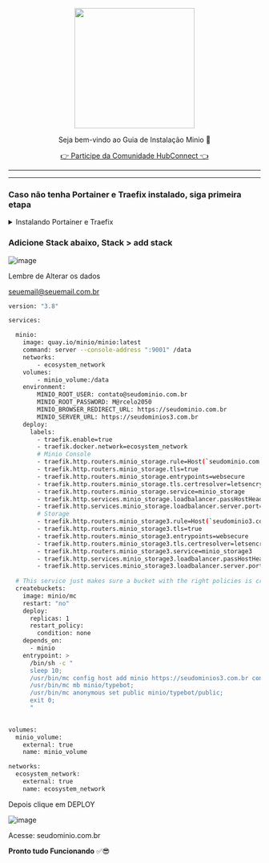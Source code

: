 <p align="center">
<img src="https://cwmkt.com.br/wp-content/uploads/2024/04/logo_github.png" width="240" />
<p align="center">Seja bem-vindo ao Guia de Instalação Minio 🚀</p>
</p>
  
<p align="center"> 
<a href="https://hubconnect.top" target="_blank">👉 Participe da Comunidade HubConnect 👈</a>
</p>

<hr />
<hr />

### Caso não tenha Portainer e Traefix instalado, siga primeira etapa

<details>
<summary>Instalando Portainer e Traefix</summary>

### Atualizando Dependências

Atualize os repositórios do Ubuntu executando o seguinte comando:

```bash
sudo apt update && apt upgrade -y
```

----------------------------------------------------------------------------

**Instale o Docker em sua VPS**

```bash
sudo apt install docker.io -y
```

----------------------------------------------------------------------------

**Instalando Portainer**

```bash
docker swarm init
```

```bash
nano traefik.yml
```

```bash
version: "3.8"

services:

  traefik:
    image: traefik:2.11.1
    command:
      - "--api.dashboard=true"
      - "--providers.docker.swarmMode=true"
      - "--providers.docker.endpoint=unix:///var/run/docker.sock"
      - "--providers.docker.exposedbydefault=false"
      - "--providers.docker.network=ecosystem_network"
      - "--entrypoints.web.address=:80"
      - "--entrypoints.web.http.redirections.entryPoint.to=websecure"
      - "--entrypoints.web.http.redirections.entryPoint.scheme=https"
      - "--entrypoints.web.http.redirections.entrypoint.permanent=true"
      - "--entrypoints.websecure.address=:443"
      - "--certificatesresolvers.letsencryptresolver.acme.httpchallenge=true"
      - "--certificatesresolvers.letsencryptresolver.acme.httpchallenge.entrypoint=web"
      - "--certificatesresolvers.letsencryptresolver.acme.email=contato@seudominio.com.br"
      - "--certificatesresolvers.letsencryptresolver.acme.storage=/etc/traefik/letsencrypt/acme.json"
      - "--log.level=DEBUG"
      - "--log.format=common"
      - "--log.filePath=/var/log/traefik/traefik.log"
      - "--accesslog=true"
      - "--accesslog.filepath=/var/log/traefik/access-log"
    deploy:
      placement:
        constraints:
          - node.role == manager
      labels:
        - "traefik.enable=true"
        - "traefik.http.middlewares.redirect-https.redirectscheme.scheme=https"
        - "traefik.http.middlewares.redirect-https.redirectscheme.permanent=true"
        - "traefik.http.routers.http-catchall.rule=hostregexp(`{host:.+}`)"
        - "traefik.http.routers.http-catchall.entrypoints=web"
        - "traefik.http.routers.http-catchall.middlewares=redirect-https@docker"
        - "traefik.http.routers.http-catchall.priority=1"
    volumes:
      - "/var/run/docker.sock:/var/run/docker.sock:ro"
      - "traefik_certificates_volume:/etc/traefik/letsencrypt"
    ports:
      - target: 80
        published: 80
        mode: host
      - target: 443
        published: 443
        mode: host
    networks:
      - ecosystem_network

volumes:
  traefik_certificates_volume:
    external: true
    name: traefik_certificates_volume

networks:
  ecosystem_network:
    external: true
    name: ecosystem_network
 ```

```bash
nano portainer.yml
```

```bash
version: "3.8"

services:

  agent:
    image: portainer/agent:latest
    volumes:
      - /var/run/docker.sock:/var/run/docker.sock
      - /var/lib/docker/volumes:/var/lib/docker/volumes
    networks:
      - ecosystem_network
    deploy:
      mode: global
      placement:
        constraints: [node.platform.os == linux]

  portainer:
    image: portainer/portainer-ce:latest
    command: -H tcp://tasks.agent:9001 --tlsskipverify
    volumes:
      - portainer_volume:/data
    networks:
      - ecosystem_network
    deploy:
      mode: replicated
      replicas: 1
      placement:
        constraints: [node.role == manager]
      labels:
        - "traefik.enable=true"
        - "traefik.docker.network=ecosystem_network"
        - "traefik.http.routers.portainer.rule=Host(`seudominio.com.br`)"
        - "traefik.http.routers.portainer.entrypoints=websecure"
        - "traefik.http.routers.portainer.priority=1"
        - "traefik.http.routers.portainer.tls.certresolver=letsencryptresolver"
        - "traefik.http.routers.portainer.service=portainer"
        - "traefik.http.services.portainer.loadbalancer.server.port=9000"

networks:
  ecosystem_network:
    external: true
    attachable: true
    name: ecosystem_network

volumes:
  portainer_volume:
    external: true
    name: portainer_volume

 ```

```bash
docker swarm init
```

docker swarm init
```bash
docker network create --driver=overlay ecosystem_network
```

```bash
docker stack deploy --prune --resolve-image always -c traefik.yml traefik
```

```bash
docker stack deploy --prune --resolve-image always -c portainer.yml portainer
```

Acesse URL de seu Site e Crie Usuario


</details>


### Adicione Stack abaixo, Stack > add stack

![image](https://github.com/cwmkt/dockerquepasa/assets/91642837/623a6dc6-c231-4105-9a02-3070d894adb8)

Lembre de Alterar os dados 

seuemail@seuemail.com.br<br>


```bash
version: "3.8"

services:

  minio:
    image: quay.io/minio/minio:latest
    command: server --console-address ":9001" /data
    networks:
        - ecosystem_network
    volumes:
        - minio_volume:/data
    environment:
        MINIO_ROOT_USER: contato@seudominio.com.br
        MINIO_ROOT_PASSWORD: M@rcelo2050
        MINIO_BROWSER_REDIRECT_URL: https://seudominio.com.br
        MINIO_SERVER_URL: https://seudominios3.com.br
    deploy:
      labels:
        - traefik.enable=true
        - traefik.docker.network=ecosystem_network
        # Minio Console
        - traefik.http.routers.minio_storage.rule=Host(`seudominio.com.br`)
        - traefik.http.routers.minio_storage.tls=true
        - traefik.http.routers.minio_storage.entrypoints=websecure
        - traefik.http.routers.minio_storage.tls.certresolver=letsencryptresolver
        - traefik.http.routers.minio_storage.service=minio_storage
        - traefik.http.services.minio_storage.loadbalancer.passHostHeader=true
        - traefik.http.services.minio_storage.loadbalancer.server.port=9001
        # Storage        
        - traefik.http.routers.minio_storage3.rule=Host(`seudominio3.com.br`)
        - traefik.http.routers.minio_storage3.tls=true
        - traefik.http.routers.minio_storage3.entrypoints=websecure
        - traefik.http.routers.minio_storage3.tls.certresolver=letsencryptresolver
        - traefik.http.routers.minio_storage3.service=minio_storage3
        - traefik.http.services.minio_storage3.loadbalancer.passHostHeader=true
        - traefik.http.services.minio_storage3.loadbalancer.server.port=9000    
        
  # This service just makes sure a bucket with the right policies is created
  createbuckets:
    image: minio/mc
    restart: "no"    
    deploy:
      replicas: 1
      restart_policy:
        condition: none    
    depends_on:
      - minio
    entrypoint: >
      /bin/sh -c "
      sleep 10;
      /usr/bin/mc config host add minio https://seudominios3.com.br contato@seudominio.com.br Senha123;
      /usr/bin/mc mb minio/typebot;
      /usr/bin/mc anonymous set public minio/typebot/public;
      exit 0;
      "

      
volumes:
  minio_volume:
    external: true
    name: minio_volume

networks:
  ecosystem_network:
    external: true
    name: ecosystem_network
```

Depois clique em DEPLOY

![image](https://github.com/cwmkt/dockerquepasa/assets/91642837/bdc62781-993a-4d31-b8cd-5cd6466900f5)


Acesse: seudominio.com.br

**Pronto tudo Funcionando** ✅😎
